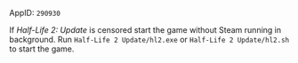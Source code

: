 AppID: `290930`

If _Half-Life 2: Update_ is censored start the game without Steam running in background.
Run `Half-Life 2 Update/hl2.exe` or `Half-Life 2 Update/hl2.sh` to start the game.
